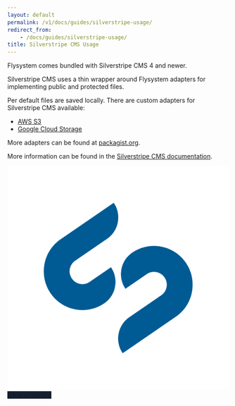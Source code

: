 ```yaml
---
layout: default
permalink: /v1/docs/guides/silverstripe-usage/
redirect_from:
    - /docs/guides/silverstripe-usage/
title: Silverstripe CMS Usage
---
```

Flysystem comes bundled with Silverstripe CMS 4 and newer.

Silverstripe CMS uses a thin wrapper around Flysystem adapters for implementing public and protected files.

Per default files are saved locally. There are custom adapters for Silverstripe CMS available:

* <a href="https://github.com/silverstripe/silverstripe-s3">AWS S3</a>
* <a href="https://github.com/obj63mc/silverstripe-google-cloud-storage">Google Cloud Storage</a>

More adapters can be found at <a href="https://packagist.org/packages/cloudinary/cloudinary_php?query=flysystem&type=silverstripe-vendormodule">packagist.org</a>.

More information can be found in the <a href="https://docs.silverstripe.org/en/4/developer_guides/files/file_storage/">Silverstripe CMS documentation</a>.

<div class="flex my-6">
    <a target="_blank" href="https://silverstripe.org" class="flex-no-grow w-1/3 bg-white rounded shadow-md mr-4 overflow-hidden">
        <img src="/img/silverstripe-logo-only-light-web.png" class="w-full" alt="Silverstripe.org   "/>
        <span style="background-color: #142237" class="text-center text-xl hidden sm:block py-4 text-white">Silverstripe.org</span>
    </a>
</div>
